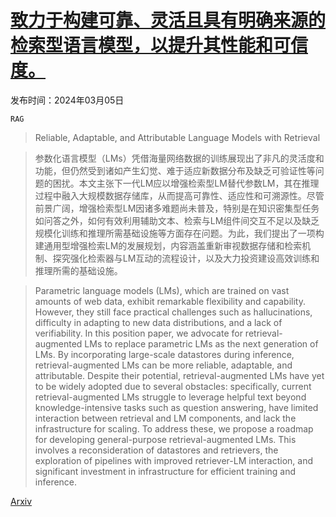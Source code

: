 # [致力于构建可靠、灵活且具有明确来源的检索型语言模型，以提升其性能和可信度。](https://arxiv.org/abs/2403.03187)

发布时间：2024年03月05日

`RAG`

> Reliable, Adaptable, and Attributable Language Models with Retrieval

> 参数化语言模型（LMs）凭借海量网络数据的训练展现出了非凡的灵活度和功能，但仍然受到诸如产生幻觉、难于适应新数据分布及缺乏可验证性等问题的困扰。本文主张下一代LM应以增强检索型LM替代参数LM，其在推理过程中融入大规模数据存储库，从而提高可靠性、适应性和可溯源性。尽管前景广阔，增强检索型LM因诸多难题尚未普及，特别是在知识密集型任务如问答之外，如何有效利用辅助文本、检索与LM组件间交互不足以及缺乏规模化训练和推理所需基础设施等方面存在问题。为此，我们提出了一项构建通用型增强检索LM的发展规划，内容涵盖重新审视数据存储和检索机制、探究强化检索器与LM互动的流程设计，以及大力投资建设高效训练和推理所需的基础设施。

> Parametric language models (LMs), which are trained on vast amounts of web data, exhibit remarkable flexibility and capability. However, they still face practical challenges such as hallucinations, difficulty in adapting to new data distributions, and a lack of verifiability. In this position paper, we advocate for retrieval-augmented LMs to replace parametric LMs as the next generation of LMs. By incorporating large-scale datastores during inference, retrieval-augmented LMs can be more reliable, adaptable, and attributable. Despite their potential, retrieval-augmented LMs have yet to be widely adopted due to several obstacles: specifically, current retrieval-augmented LMs struggle to leverage helpful text beyond knowledge-intensive tasks such as question answering, have limited interaction between retrieval and LM components, and lack the infrastructure for scaling. To address these, we propose a roadmap for developing general-purpose retrieval-augmented LMs. This involves a reconsideration of datastores and retrievers, the exploration of pipelines with improved retriever-LM interaction, and significant investment in infrastructure for efficient training and inference.

[Arxiv](https://arxiv.org/abs/2403.03187)